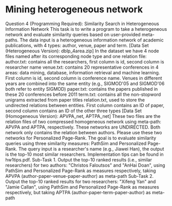 # Mining heterogeneous network

Question 4 (Programming Required): Similarity Search in Heterogeneous Information Network
This task is to write a program to take a heterogeneous network and evaluate similarity queries based on user-provided meta-paths.   The data input is a heterogeneous information network of academic publications, with 4 types: author, venue, paper and term.
 [Data Set (Heterogeneous Version): dblp_4area.zip] In the dataset we have 4 node files named after its corresponding node type and one relation file:
author.txt: contains all the researchers, first column is id, second column is researcher name
venue.txt: contains 20 representative conferences in 4 areas: data mining, database, information retrieval and machine learning.  First column is id, second column is conference name. Venues in different years are combined into the same entity (e.g., SIGMOD'05 and SIGMOD'06 both refer to entity SIGMOD)
paper.txt: contains the papers published in these 20 conferences before 2011
term.txt: contains all the non-stopword unigrams extracted from paper titles
relation.txt, used to store the undirected relations between entities. First column contains an ID of paper, second column contains an ID of the other three types
[Data Set (Homogeneous Version): APVPA_net, APTPA_net] These two files are the relation files of two compressed homogeneous network using meta-path: APVPA and APTPA, respectively. These networks are UNDIRECTED. Both network only contains the relation between authors. Please use these two networks for Personalized Page-Rank. 
The goal is to evaluate similarity queries using three similarity measures: PathSim and Personalized Page-Rank.  The query input is a researcher's name (e.g., Jiawei Han), the output is the top-10 most similar researchers.
Implementation tips can be found in hw1tips.pdf.
Sub-Task 1. Output the top-10 ranked results (i.e., similar researchers) for two authors: "Christos Faloutsos" and "AnHai Doan", using PathSim and Personalized Page-Rank  as measures respectively, taking APVPA (author-paper-venue-paper-author) as meta-path 
Sub-Task 2. Output the top-10 ranked results for two researchers: "Xifeng Yan" and "Jamie Callan", using PathSim and Personalized Page-Rank as measures respectively, but taking APTPA (author-paper-term-paper-author) as meta-path 
